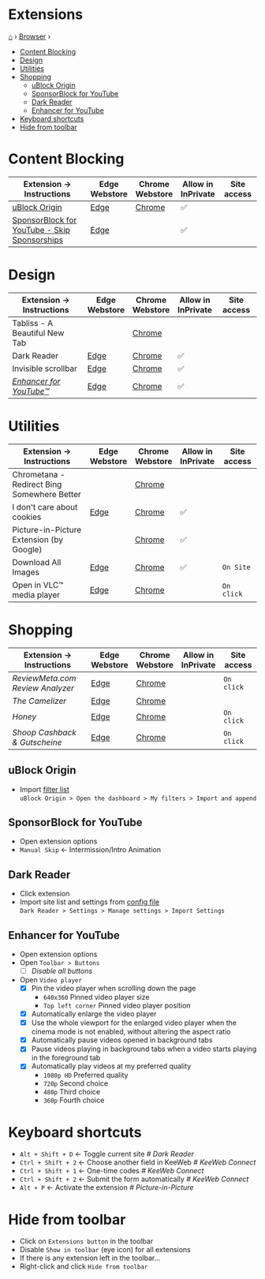 <h1> Extensions </h1>

[⌂](../README.md) › [Browser](browser.md) › 

- [Content Blocking](#content-blocking)
- [Design](#design)
- [Utilities](#utilities)
- [Shopping](#shopping)
  - [uBlock Origin](#ublock-origin)
  - [SponsorBlock for YouTube](#sponsorblock-for-youtube)
  - [Dark Reader](#dark-reader)
  - [Enhancer for YouTube](#enhancer-for-youtube)
- [Keyboard shortcuts](#keyboard-shortcuts)
- [Hide from toolbar](#hide-from-toolbar)

# Content Blocking
| Extension → Instructions                                                  | Edge <br> Webstore                                                                                                        | Chrome <br> Webstore                                                                               | Allow in <br> InPrivate | Site access |
| ------------------------------------------------------------------------- | ------------------------------------------------------------------------------------------------------------------------- | -------------------------------------------------------------------------------------------------- | ----------------------- | ----------- |
| [uBlock Origin](#ublock-origin)                                           | [Edge](https://microsoftedge.microsoft.com/addons/detail/ublock-origin/odfafepnkmbhccpbejgmiehpchacaeak)                  | [Chrome](https://chrome.google.com/webstore/detail/ublock-origin/cjpalhdlnbpafiamejdnhcphjbkeiagm) | ✅                       |
| [SponsorBlock for YouTube - Skip Sponsorships](#sponsorblock-for-youtube) | [Edge](https://microsoftedge.microsoft.com/addons/detail/sponsorblock-f%C3%BCr-youtube-/mbmgnelfcpoecdepckhlhegpcehmpmji) |                                                                                                    | ✅                       |

# Design
| Extension → Instructions                         | Edge <br> Webstore                                                                                                       | Chrome <br> Webstore                                                                                           | Allow in <br> InPrivate | Site access |
| ------------------------------------------------ | ------------------------------------------------------------------------------------------------------------------------ | -------------------------------------------------------------------------------------------------------------- | ----------------------- | ----------- |
| Tabliss - A Beautiful New Tab                    |                                                                                                                          | [Chrome](https://chrome.google.com/webstore/detail/tabliss-a-beautiful-new-t/hipekcciheckooncpjeljhnekcoolahp) |
| Dark Reader                                      | [Edge](https://microsoftedge.microsoft.com/addons/detail/dark-reader/ifoakfbpdcdoeenechcleahebpibofpc?h)                 | [Chrome](https://chrome.google.com/webstore/detail/dark-reader/eimadpbcbfnmbkopoojfekhnkhdbieeh)               | ✅                       |
| Invisible scrollbar                              | [Edge](https://microsoftedge.microsoft.com/addons/detail/invisible-scrollbar/jmopomhdbfldgbfmmkldkkeahhpbldal)           | [Chrome](https://chrome.google.com/webstore/detail/invisible-scrollbar/nphnhlhdlbonnekhjlmphinfnmekiifk)       | ✅                       |
| _[Enhancer for YouTube™](#enhancer-for-youtube)_ | [Edge](https://microsoftedge.microsoft.com/addons/detail/enhancer-for-youtube%E2%84%A2/dlgfaleeejmphhnemjgiaekdbonkagkd) | [Chrome](https://chrome.google.com/webstore/detail/enhancer-for-youtube/ponfpcnoihfmfllpaingbgckeeldkhle)      | ✅                       |

# Utilities 
| Extension → Instructions                    | Edge <br> Webstore                                                                                                           | Chrome <br> Webstore                                                                                           | Allow in <br> InPrivate | Site access |
| ------------------------------------------- | ---------------------------------------------------------------------------------------------------------------------------- | -------------------------------------------------------------------------------------------------------------- | ----------------------- | ----------- |
| Chrometana - Redirect Bing Somewhere Better |                                                                                                                              | [Chrome](https://chrome.google.com/webstore/detail/chrometana-redirect-bing/kaicbfmipfpfpjmlbpejaoaflfdnabnc)  |
| I don't care about cookies                  | [Edge](https://microsoftedge.microsoft.com/addons/detail/i-dont-care-about-cookie/oholpbloipjbbhlhohaebmieiiieioal)          | [Chrome](https://chrome.google.com/webstore/detail/i-dont-care-about-cookies/fihnjjcciajhdojfnbdddfaoknhalnja) | ✅                       |
| Picture-in-Picture Extension (by Google)    |                                                                                                                              | [Chrome](https://chrome.google.com/webstore/detail/picture-in-picture-extens/hkgfoiooedgoejojocmhlaklaeopbecg) | ✅                       |
| Download All Images                         | [Edge](https://microsoftedge.microsoft.com/addons/detail/download-all-images/focinmnfmbmhknhdaamhppgdhahnbgif)               | [Chrome](https://chrome.google.com/webstore/detail/download-all-images/nnffbdeachhbpfapjklmpnmjcgamcdmm)       | ✅                       | `On Site`   |
| Open in VLC™ media player                   | [Edge](https://microsoftedge.microsoft.com/addons/detail/open-in-vlc%E2%84%A2-media-player/hjfcjapkfahlmlefedkkpbbkeddpnnlc) | [Chrome](https://chrome.google.com/webstore/detail/open-in-vlc-media-player/ihpiinojhnfhpdmmacgmpoonphhimkaj)  |                         | `On click`  |

# Shopping
| Extension → Instructions         | Edge <br> Webstore                                                                                                  | Chrome <br> Webstore                                                                                           | Allow in <br> InPrivate | Site access |
| -------------------------------- | ------------------------------------------------------------------------------------------------------------------- | -------------------------------------------------------------------------------------------------------------- | ----------------------- | ----------- |
| _ReviewMeta.com Review Analyzer_ | [Edge](https://microsoftedge.microsoft.com/addons/detail/reviewmetacom-review-ana/cagmalmckifngccehkojnimlabphpgci) | [Chrome](https://chrome.google.com/webstore/detail/reviewmetacom-review-anal/fjifglfkcaipnmhngbigdebkoikioend) |                         | `On click`  |
| _The Camelizer_                  | [Edge](https://microsoftedge.microsoft.com/addons/detail/der-camelizer/bpggaanjmbjoahhknlajnhdhkljekpbg)            | [Chrome](https://chrome.google.com/webstore/detail/the-camelizer/ghnomdcacenbmilgjigehppbamfndblo)             |
| _Honey_                          | [Edge](https://microsoftedge.microsoft.com/addons/detail/honey/amnbcmdbanbkjhnfoeceemmmdiepnbpp)                    | [Chrome](https://chrome.google.com/webstore/detail/honey/bmnlcjabgnpnenekpadlanbbkooimhnj)                     |                         | `On click`  |
| _Shoop Cashback & Gutscheine_    | [Edge](https://microsoftedge.microsoft.com/addons/detail/shoop-cashback-gutschei/cpcckalhfmpnloapihhjjdoenplbhchn)  | [Chrome](https://chrome.google.com/webstore/detail/shoop-cashback-gutscheine/hacngjmphfcjdfpmfmlngemhddjdncpe) |                         | `On click`  |


## uBlock Origin
- Import [filter list](../configs/uBlock-filters.txt)  
   `uBlock Origin > Open the dashboard > My filters > Import and append`

## SponsorBlock for YouTube
- Open extension options
- `Manual Skip` ← Intermission/Intro Animation

## Dark Reader
- Click extension
- Import site list and settings from [config file](../configs/Dark-Reader.json)  
   `Dark Reader > Settings > Manage settings > Import Settings`


## Enhancer for YouTube
- Open extension options
- Open `Toolbar > Buttons`
  - [ ] *Disable all buttons*
- Open `Video player`
   - [x] Pin the video player when scrolling down the page
     - `640x360` Pinned video player size
     - `Top left corner` Pinned video player position
   - [x] Automatically enlarge the video player
   - [x] Use the whole viewport for the enlarged video player when the cinema mode is not enabled, without altering the aspect ratio
   - [x] Automatically pause videos opened in background tabs
   - [x] Pause videos playing in background tabs when a video starts playing in the foreground tab
   - [x] Automatically play videos at my preferred quality
     - `1080p HD` Preferred quality
     - `720p` Second choice
     - `480p` Third choice
     - `360p` Fourth choice


# Keyboard shortcuts
- `Alt + Shift + D` ← Toggle current site _# Dark Reader_
- `Ctrl + Shift + 2` ← Choose another field in KeeWeb _# KeeWeb Connect_
- `Ctrl + Shift + 1` ← One-time codes _# KeeWeb Connect_
- `Ctrl + Shift + 2` ← Submit the form automatically _# KeeWeb Connect_
- `Alt + P` ← Activate the extension _# Picture-in-Picture_

# Hide from toolbar
- Click on `Extensions button` in the toolbar
- Disable `Show in toolbar` (eye icon) for all extensions
- If there is any extension left in the toolbar...
- Right-click and click `Hide from toolbar`